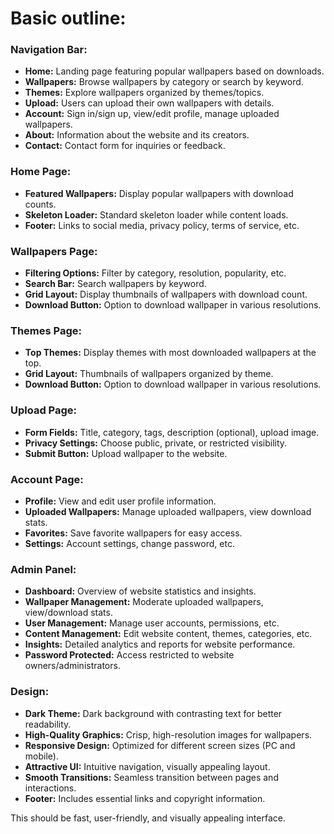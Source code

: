 
# Basic outline:

### Navigation Bar:
- **Home:** Landing page featuring popular wallpapers based on downloads.
- **Wallpapers:** Browse wallpapers by category or search by keyword.
- **Themes:** Explore wallpapers organized by themes/topics.
- **Upload:** Users can upload their own wallpapers with details.
- **Account:** Sign in/sign up, view/edit profile, manage uploaded wallpapers.
- **About:** Information about the website and its creators.
- **Contact:** Contact form for inquiries or feedback.

### Home Page:
- **Featured Wallpapers:** Display popular wallpapers with download counts.
- **Skeleton Loader:** Standard skeleton loader while content loads.
- **Footer:** Links to social media, privacy policy, terms of service, etc.

### Wallpapers Page:
- **Filtering Options:** Filter by category, resolution, popularity, etc.
- **Search Bar:** Search wallpapers by keyword.
- **Grid Layout:** Display thumbnails of wallpapers with download count.
- **Download Button:** Option to download wallpaper in various resolutions.

### Themes Page:
- **Top Themes:** Display themes with most downloaded wallpapers at the top.
- **Grid Layout:** Thumbnails of wallpapers organized by theme.
- **Download Button:** Option to download wallpaper in various resolutions.

### Upload Page:
- **Form Fields:** Title, category, tags, description (optional), upload image.
- **Privacy Settings:** Choose public, private, or restricted visibility.
- **Submit Button:** Upload wallpaper to the website.

### Account Page:
- **Profile:** View and edit user profile information.
- **Uploaded Wallpapers:** Manage uploaded wallpapers, view download stats.
- **Favorites:** Save favorite wallpapers for easy access.
- **Settings:** Account settings, change password, etc.

### Admin Panel:
- **Dashboard:** Overview of website statistics and insights.
- **Wallpaper Management:** Moderate uploaded wallpapers, view/download stats.
- **User Management:** Manage user accounts, permissions, etc.
- **Content Management:** Edit website content, themes, categories, etc.
- **Insights:** Detailed analytics and reports for website performance.
- **Password Protected:** Access restricted to website owners/administrators.

### Design:
- **Dark Theme:** Dark background with contrasting text for better readability.
- **High-Quality Graphics:** Crisp, high-resolution images for wallpapers.
- **Responsive Design:** Optimized for different screen sizes (PC and mobile).
- **Attractive UI:** Intuitive navigation, visually appealing layout.
- **Smooth Transitions:** Seamless transition between pages and interactions.
- **Footer:** Includes essential links and copyright information.

This should be fast, user-friendly, and visually appealing interface.

